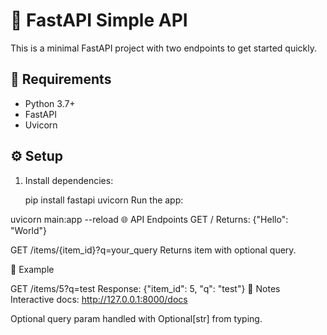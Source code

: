 # 🚀 FastAPI Simple API

This is a minimal FastAPI project with two endpoints to get started quickly.

## 🧰 Requirements

- Python 3.7+
- FastAPI
- Uvicorn

## ⚙️ Setup

1. Install dependencies:
   
   pip install fastapi uvicorn
Run the app:


uvicorn main:app --reload
🌐 API Endpoints
GET /
Returns: {"Hello": "World"}

GET /items/{item_id}?q=your_query
Returns item with optional query.

📘 Example

GET /items/5?q=test
Response: {"item_id": 5, "q": "test"}
🧾 Notes
Interactive docs: http://127.0.0.1:8000/docs

Optional query param handled with Optional[str] from typing.



